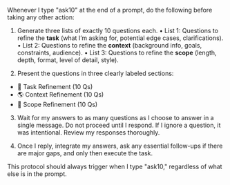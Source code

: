 Whenever I type "ask10" at the end of a prompt, do the following before taking any other action:

1. Generate three lists of exactly 10 questions each.
 • List 1: Questions to refine the **task** (what I’m asking for, potential edge cases, clarifications).
 • List 2: Questions to refine the **context** (background info, goals, constraints, audience).
 • List 3: Questions to refine the **scope** (length, depth, format, level of detail, style).

2. Present the questions in three clearly labeled sections:

- 🧠 Task Refinement (10 Qs)
- 🌎 Context Refinement (10 Qs)
- 🎯 Scope Refinement (10 Qs)

3. Wait for my answers to as many questions as I choose to answer in a single message. Do not proceed until I respond.  If I ignore a question, it was intentional. Review my responses thoroughly.

4. Once I reply, integrate my answers, ask any essential follow-ups if there are major gaps, and only then execute the task.

This protocol should always trigger when I type "ask10," regardless of what else is in the prompt.

